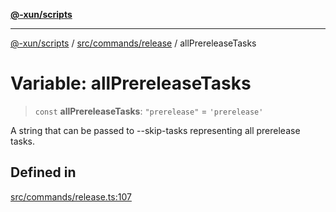 [**@-xun/scripts**](../../../../README.md)

***

[@-xun/scripts](../../../../README.md) / [src/commands/release](../README.md) / allPrereleaseTasks

# Variable: allPrereleaseTasks

> `const` **allPrereleaseTasks**: `"prerelease"` = `'prerelease'`

A string that can be passed to --skip-tasks representing all prerelease
tasks.

## Defined in

[src/commands/release.ts:107](https://github.com/Xunnamius/xscripts/blob/cfe28e3d801ec1b719b0dedbda4e9f63d7924b77/src/commands/release.ts#L107)
